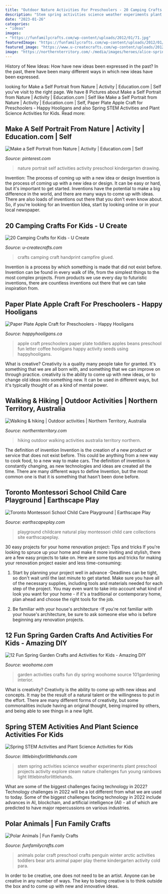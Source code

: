 ```yaml
---
title: "Outdoor Nature Activities For Preschoolers - 20 Camping Crafts For Kids"
description: "Stem spring activities science weather experiments plant preschool projects activity explore steam nature challenges fun young rainbows light littlebinsforlittlehands"
date: "2023-01-26"
categories:
- "ideas"
images:
- "https://funfamilycrafts.com/wp-content/uploads/2012/01/71.jpg"
featuredImage: "https://funfamilycrafts.com/wp-content/uploads/2012/01/71.jpg"
featured_image: "https://www.u-createcrafts.com/wp-content/uploads/2012/07/campfire-craft.jpg"
image: "https://northernterritory.com/-/media/images/heroes/alice-springs-and-surrounds/hiking_the_larapinta_trail_at_sunrise.jpg?bc=white&amp;as=1&amp;h=630&amp;w=1200&amp;crop=1&amp;hash=6A51949F5E4C244D23ACFA52185098DE"
---
```



History of New Ideas: How have new ideas been expressed in the past?
In the past, there have been many different ways in which new ideas have been expressed.

	

		
looking for Make a Self Portrait from Nature | Activity | Education.com | Self you've visit to the right page. We have 8 Pictures about Make a Self Portrait from Nature | Activity | Education.com | Self like Make a Self Portrait from Nature | Activity | Education.com | Self, Paper Plate Apple Craft for Preschoolers - Happy Hooligans and also Spring STEM Activities and Plant Science Activities for Kids. Read more:
		
    
## Make A Self Portrait From Nature | Activity | Education.com | Self

<img loading=lazy src="https://i.pinimg.com/736x/3e/03/e5/3e03e51f104efdf411ae62584623fe1b--plants-ks-nature-activities.jpg" onerror="this.onerror=null;this.src='https://tse1.mm.bing.net/th?id=OIP.qjTH2rXD1LQaYeyQ_3-npAAAAA&amp;pid=15.1';" alt="Make a Self Portrait from Nature | Activity | Education.com | Self">

_Source: pinterest.com_

>nature portrait self activities activity preschool kindergarten drawing. 

	

Invention: The process of coming up with a new idea or design
Invention is the process of coming up with a new idea or design. It can be easy or hard, but it's important to get started. Inventions have the potential to make a big difference in the world, and there are many ways to come up with ideas. There are also loads of inventions out there that you don't even know about. So, if you're looking for an Invention Idea, start by looking online or in your local newspaper.

    
## 20 Camping Crafts For Kids - U Create

<img loading=lazy src="https://www.u-createcrafts.com/wp-content/uploads/2012/07/campfire-craft.jpg" onerror="this.onerror=null;this.src='https://tse2.mm.bing.net/th?id=OIP.IKvigYHl9LSO85hkUtL4uwHaLH&amp;pid=15.1';" alt="20 Camping Crafts for Kids - U Create">

_Source: u-createcrafts.com_

>crafts camping craft handprint campfire glued. 

	

Invention is a process by which something is made that did not exist before. Invention can be found in every walk of life, from the simplest things to the most complex projects. From products we use every day to futuristic inventions, there are countless inventions out there that we can take inspiration from.

    
## Paper Plate Apple Craft For Preschoolers - Happy Hooligans

<img loading=lazy src="https://happyhooligans.ca/wp-content/uploads/2016/03/Paper-Plate-Apple-Craft-great-preschool-craft-for-the-Letter-A-Happy-Hooligans.jpg" onerror="this.onerror=null;this.src='https://tse3.mm.bing.net/th?id=OIP.KwXjcG2I3E50KyhWW-mK0wHaLH&amp;pid=15.1';" alt="Paper Plate Apple Craft for Preschoolers - Happy Hooligans">

_Source: happyhooligans.ca_

>apple craft preschoolers paper plate toddlers apples beans preschool fun letter coffee hooligans happy activity seeds using happyhooligans. 

	

What is creative?
Creativity is a quality many people take for granted. It's something that we are all born with, and something that we can improve on through practice. creativity is the ability to come up with new ideas, or to change old ideas into something new. It can be used in different ways, but it's typically thought of as a kind of mental power.

    
## Walking &amp; Hiking | Outdoor Activities | Northern Territory, Australia

<img loading=lazy src="https://northernterritory.com/-/media/images/heroes/alice-springs-and-surrounds/hiking_the_larapinta_trail_at_sunrise.jpg?bc=white&amp;as=1&amp;h=630&amp;w=1200&amp;crop=1&amp;hash=6A51949F5E4C244D23ACFA52185098DE" onerror="this.onerror=null;this.src='https://tse2.mm.bing.net/th?id=OIP.clQOCMM_9bTMPnj1a4ORYAHaD4&amp;pid=15.1';" alt="Walking &amp; hiking | Outdoor activities | Northern Territory, Australia">

_Source: northernterritory.com_

>hiking outdoor walking activities australia territory northern. 

	

The definition of invention
Invention is the creation of a new product or service that does not exist before. This could be anything from a new way to cook food, to a new way to make cars. The definition of invention is constantly changing, as new technologies and ideas are created all the time. There are many different ways to define Invention, but the most common one is that it is something that hasn't been done before.

    
## Toronto Montessori School Child Care Playground | Earthscape Play

<img loading=lazy src="https://www.earthscapeplay.com/wp-content/uploads/2015/10/natural-childcare-playground-768x480.jpg" onerror="this.onerror=null;this.src='https://tse1.mm.bing.net/th?id=OIP.7Vqa6FWm8VIE1RNBtqD6rQHaEo&amp;pid=15.1';" alt="Toronto Montessori School Child Care Playground | Earthscape Play">

_Source: earthscapeplay.com_

>playground childcare natural play montessori child care collections site earthscapeplay. 

	

30 easy projects for your home renovation project: Tips and tricks
If you're looking to spruce up your home and make it more inviting and stylish, there are a few easy projects to take on. Here are some tips and tricks for making your renovation project easier and less time-consuming:
1. Start by planning your project well in advance -Deadlines can be tight, so don't wait until the last minute to get started. Make sure you have all of the necessary supplies, including tools and materials needed for each step of the project. You may even want to take into account what kind of look you want for your home - if it's a traditional or contemporary home, plan ahead and choose the right tools for the job.

2. Be familiar with your house's architecture -If you're not familiar with your house's architecture, be sure to ask someone else who is before beginning any renovation projects.

    
## 12 Fun Spring Garden Crafts And Activities For Kids - Amazing DIY

<img loading=lazy src="https://www.woohome.com/wp-content/uploads/2015/01/garden-activities-for-kids-woohome-11.jpg" onerror="this.onerror=null;this.src='https://tse4.mm.bing.net/th?id=OIP.lXkSzQi4_I7DPFdpeNxigQHaQb&amp;pid=15.1';" alt="12 Fun Spring Garden Crafts and Activities for Kids - Amazing DIY">

_Source: woohome.com_

>garden activities crafts fun diy spring woohome source 101gardening interior. 

	

What is creativity?
Creativity is the ability to come up with new ideas and concepts. It may be the result of a natural talent or the willingness to put in the effort. There are many different forms of creativity, but some commonalities include having an original thought, being inspired by others, and being able to see things in a new light.

    
## Spring STEM Activities And Plant Science Activities For Kids

<img loading=lazy src="http://littlebinsforlittlehands.com/wp-content/uploads/2016/03/Spring-STEM-Activities-Plant-Science-Nature-Activities.jpg" onerror="this.onerror=null;this.src='https://tse4.mm.bing.net/th?id=OIP.6fI7CeJFDMVlNDyJR3leRQHaLH&amp;pid=15.1';" alt="Spring STEM Activities and Plant Science Activities for Kids">

_Source: littlebinsforlittlehands.com_

>stem spring activities science weather experiments plant preschool projects activity explore steam nature challenges fun young rainbows light littlebinsforlittlehands. 

	

What are some of the biggest challenges facing technology in 2022?
Technology challenges in 2022 will be a lot different from what we are used to today. Some of the biggest challenges facing technology in 2022 include advances in AI, blockchain, and artificial intelligence (AI) - all of which are predicted to have major repercussions on various industries.

    
## Polar Animals | Fun Family Crafts

<img loading=lazy src="https://funfamilycrafts.com/wp-content/uploads/2012/01/71.jpg" onerror="this.onerror=null;this.src='https://tse1.mm.bing.net/th?id=OIP.qY2SToZNYL_i-Zsuh8_8AQHaJ4&amp;pid=15.1';" alt="Polar Animals | Fun Family Crafts">

_Source: funfamilycrafts.com_

>animals polar craft preschool crafts penguin winter arctic activities toddlers bear arts animal paper play theme kindergarten activity cold para. 

	

In order to be creative, one does not need to be an artist. Anyone can be creative in any number of ways. The key to being creative is to think outside the box and to come up with new and innovative ideas.

